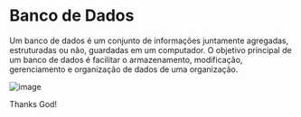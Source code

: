 # Banco de Dados

Um banco de dados é um conjunto de informações juntamente agregadas, estruturadas ou não, guardadas em um computador. O objetivo principal de um banco de dados é facilitar o armazenamento, modificação, gerenciamento e organização de dados de uma organização.


![image](https://user-images.githubusercontent.com/69597971/192925632-0477f368-7b35-4d97-b0a0-1d0a375a4976.png)





Thanks God!

